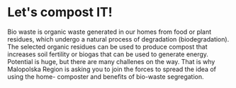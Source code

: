 # Let's compost IT!

Bio waste is organic waste generated in our homes from food or plant residues, which undergo a natural process of degradation (biodegradation). The selected organic residues can be used to produce compost that increases soil fertility or biogas that can be used to generate energy. Potential is huge, but there are many challenes on the way. That is why Malopolska Region is asking you to join the forces to spread the idea of using the home- composter and benefits of bio-waste segregation.
